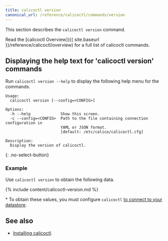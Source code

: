 ```yaml
---
title: calicoctl version
canonical_url: /reference/calicoctl/commands/version
---
```


This section describes the `calicoctl version` command.

Read the [calicoctl Overview]({{ site.baseurl }}/reference/calicoctl/overview)
for a full list of calicoctl commands.

## Displaying the help text for 'calicoctl version' commands

Run `calicoctl version --help` to display the following help menu for the
commands.

```
Usage:
  calicoctl version [--config=<CONFIG>]

Options:
  -h --help             Show this screen.
  -c --config=<CONFIG>  Path to the file containing connection configuration in
                        YAML or JSON format.
                        [default: /etc/calico/calicoctl.cfg]

Description:
  Display the version of calicoctl.
```
{: .no-select-button}

### Example

Use `calicoctl version` to obtain the following data.

{% include content/calicoctl-version.md %}

\* To obtain these values, you must configure `calicoctl`
   [to connect to your datastore](/getting-started/calicoctl/configure/overview).


## See also

-  [Installing calicoctl]({{site.baseurl}}/getting-started/calicoctl/install).
